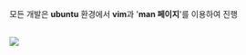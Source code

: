 모든 개발은 **ubuntu** 환경에서 **vim**과 '**man 페이지**'를 이용하여 진행

<br>

<img src="https://user-images.githubusercontent.com/71378447/226832426-25382f75-ec5f-41ef-bc87-c2b3c7384479.mp4">
